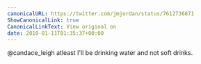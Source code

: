 ```yaml
---
canonicalURL: https://twitter.com/jmjordan/status/7612736871
ShowCanonicalLink: true
CanonicalLinkText: View original on
date: 2010-01-11T01:35:37+00:00
---
```

@candace_leigh atleast I'll be drinking water and not soft drinks.